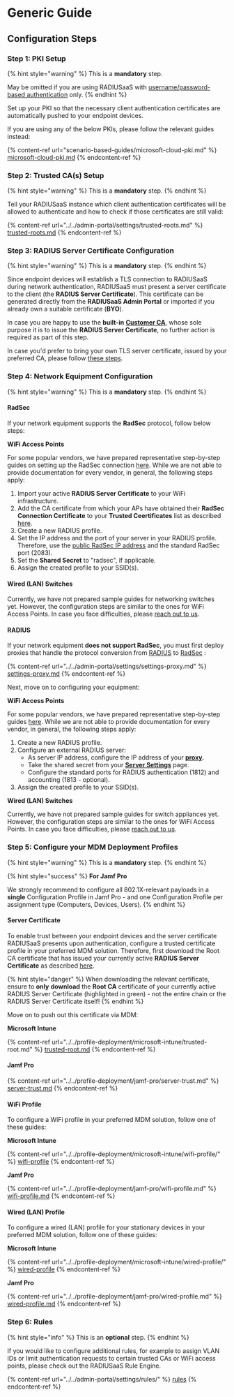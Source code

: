 # Generic Guide

## Configuration Steps

### Step 1: PKI Setup

{% hint style="warning" %}
This is a **mandatory** step.&#x20;

May be omitted if you are using RADIUSaaS with [username/password-based authentication](../../admin-portal/users.md) only.
{% endhint %}

Set up your PKI so that the necessary client authentication certificates are automatically pushed to your endpoint devices.&#x20;

If you are using any of the below PKIs, please follow the relevant guides instead:

{% content-ref url="scenario-based-guides/microsoft-cloud-pki.md" %}
[microsoft-cloud-pki.md](scenario-based-guides/microsoft-cloud-pki.md)
{% endcontent-ref %}

### Step 2: Trusted CA(s) Setup

{% hint style="warning" %}
This is a **mandatory** step.
{% endhint %}

Tell your RADIUSaaS instance which client authentication certificates will be allowed to authenticate and how to check if those certificates are still valid:

{% content-ref url="../../admin-portal/settings/trusted-roots.md" %}
[trusted-roots.md](../../admin-portal/settings/trusted-roots.md)
{% endcontent-ref %}

### Step 3: RADIUS Server Certificate Configuration

{% hint style="warning" %}
This is a **mandatory** step.
{% endhint %}

Since endpoint devices will establish a TLS connection to RADIUSaaS during network authentication, RADIUSaaS must present a server certificate to the client (the **RADIUS Server Certificate**). This certificate can be generated directly from the **RADIUSaaS Admin Portal** or imported if you already own a suitable certificate (**BYO**).

In case you are happy to use the **built-in** [**Customer CA**](../../admin-portal/settings/settings-server.md#customer-ca), whose sole purpose it is to issue the **RADIUS Server Certificate**, no further action is required as part of this step.

In case you'd prefer to bring your own TLS server certificate, issued by your preferred CA, please follow [these steps](../../admin-portal/settings/settings-server.md#bring-your-own-certificate).

### Step 4: Network Equipment Configuration

{% hint style="warning" %}
This is a **mandatory** step.
{% endhint %}

#### RadSec

If your network equipment supports the **RadSec** protocol, follow below steps:

**WiFi Access Points**

For some popular vendors, we have prepared representative step-by-step guides on setting up the RadSec connection [here](../access-point-setup/radsec-available/). While we are not able to provide documentation for every vendor, in general, the following steps apply:

1. Import your active **RADIUS Server Certificate** to your WiFi infrastructure.
2. Add the CA certificate from which your APs have obtained their **RadSec Connection Certificate** to your **Trusted Ceertificates** list as described [here](../../admin-portal/settings/trusted-roots.md#add).
3. Create a new RADIUS profile.
4. Set the IP address and the port of your server in your RADIUS profile. Therefore, use the [public RadSec IP address](../../admin-portal/settings/settings-server.md#properties) and the standard RadSec port (2083).
5. Set the **Shared Secret** to "radsec", if applicable.
6. Assign the created profile to your SSID(s).

#### Wired (LAN) Switches

Currently, we have not prepared sample guides for networking switches yet. However, the configuration steps are similar to the ones for WiFi Access Points. In case you face difficulties, please [reach out to us](https://www.radius-as-a-service.com/help/).

#### RADIUS

If your network equipment **does not support RadSec**, you must first deploy proxies that handle the protocol conversion from [RADIUS](../../details.md#what-is-radius) to [RadSec](../../details.md#what-is-radsec) :

{% content-ref url="../../admin-portal/settings/settings-proxy.md" %}
[settings-proxy.md](../../admin-portal/settings/settings-proxy.md)
{% endcontent-ref %}

Next, move on to configuring your equipment:

**WiFi Access Points**

For some popular vendors, we have prepared representative step-by-step guides [here](../access-point-setup/proxy-needed/). While we are not able to provide documentation for every vendor, in general, the following steps apply:

1. Create a new RADIUS profile.
2. Configure an external RADIUS server:
   * As server IP address, configure the IP address of your [**proxy**](../../admin-portal/settings/settings-server.md#properties-1)**.**
   * Take the shared secret from your [**Server Settings**](../../admin-portal/settings/settings-server.md#radius-udp) page.
   * Configure the standard ports for RADIUS authentication (1812) and accounting (1813 - optional).
3. Assign the created profile to your SSID(s).

**Wired (LAN) Switches**

Currently, we have not prepared sample guides for switch appliances yet. However, the configuration steps are similar to the ones for WiFi Access Points. In case you face difficulties, please [reach out to us](https://www.radius-as-a-service.com/help/).

### Step 5: Configure your MDM Deployment Profiles

{% hint style="warning" %}
This is a **mandatory** step.
{% endhint %}

{% hint style="success" %}
**For Jamf Pro**

We strongly recommend to configure all 802.1X-relevant payloads in a **single** Configuration Profile in Jamf Pro - and one Configuration Profile per assignment type (Computers, Devices, Users).&#x20;
{% endhint %}

#### Server Certificate

To enable trust between your endpoint devices and the server certificate RADIUSaaS presents upon authentication, configure a trusted certificate profile in your preferred MDM solution. Therefore, first download the Root CA certificate that has issued your currently active **RADIUS Server Certificate** as described [here](../../admin-portal/settings/settings-server.md#download).

{% hint style="danger" %}
When downloading the relevant certificate, ensure to **only** **download** the **Root CA** certificate of your currently active RADIUS Server Certificate (highlighted in green) - not the entire chain or the RADIUS Server Certificate itself!
{% endhint %}

Move on to push out this certificate via MDM:

**Microsoft Intune**

{% content-ref url="../../profile-deployment/microsoft-intune/trusted-root.md" %}
[trusted-root.md](../../profile-deployment/microsoft-intune/trusted-root.md)
{% endcontent-ref %}

#### Jamf Pro

{% content-ref url="../../profile-deployment/jamf-pro/server-trust.md" %}
[server-trust.md](../../profile-deployment/jamf-pro/server-trust.md)
{% endcontent-ref %}

#### WiFi Profile

To configure a WiFi profile in your preferred MDM solution, follow one of these guides:

**Microsoft Intune**

{% content-ref url="../../profile-deployment/microsoft-intune/wifi-profile/" %}
[wifi-profile](../../profile-deployment/microsoft-intune/wifi-profile/)
{% endcontent-ref %}

**Jamf Pro**

{% content-ref url="../../profile-deployment/jamf-pro/wifi-profile.md" %}
[wifi-profile.md](../../profile-deployment/jamf-pro/wifi-profile.md)
{% endcontent-ref %}

#### Wired (LAN) Profile

To configure a wired (LAN) profile for your stationary devices in your preferred MDM solution, follow one of these guides:

**Microsoft Intune**

{% content-ref url="../../profile-deployment/microsoft-intune/wired-profile/" %}
[wired-profile](../../profile-deployment/microsoft-intune/wired-profile/)
{% endcontent-ref %}

**Jamf Pro**

{% content-ref url="../../profile-deployment/jamf-pro/wired-profile.md" %}
[wired-profile.md](../../profile-deployment/jamf-pro/wired-profile.md)
{% endcontent-ref %}

### Step 6: Rules

{% hint style="info" %}
This is an **optional** step.
{% endhint %}

If you would like to configure additional rules, for example to assign VLAN IDs or limit authentication requests to certain trusted CAs or WiFi access points, please check out the RADIUSaaS Rule Engine.

{% content-ref url="../../admin-portal/settings/rules/" %}
[rules](../../admin-portal/settings/rules/)
{% endcontent-ref %}
